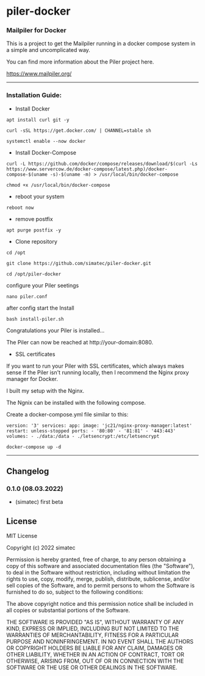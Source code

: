 # piler-docker


### Mailpiler for Docker

This is a project to get the Mailpiler running in a docker compose system in a simple and uncomplicated way.

You can find more information about the Piler project here.

https://www.mailpiler.org/

*******************************************************************************************************

### Installation Guide:

* Install Docker

```apt install curl git -y```

```curl -sSL https://get.docker.com/ | CHANNEL=stable sh```

```systemctl enable --now docker```

* Install Docker-Compose

```curl -L https://github.com/docker/compose/releases/download/$(curl -Ls https://www.servercow.de/docker-compose/latest.php)/docker-compose-$(uname -s)-$(uname -m) > /usr/local/bin/docker-compose```

```chmod +x /usr/local/bin/docker-compose```

* reboot your system

```reboot now```

* remove postfix

```apt purge postfix -y```

* Clone repository

```cd /opt```

```git clone https://github.com/simatec/piler-docker.git```

```cd /opt/piler-docker```

configure your Piler seetings

```nano piler.conf```

after config start the Install

```bash install-piler.sh```

Congratulations your Piler is installed...

The Piler can now be reached at http://your-domain:8080.

* SSL certificates

If you want to run your Piler with SSL certificates, which always makes sense if the Piler isn't running locally, then I recommend the Nginx proxy manager for Docker.

I built my setup with the Nginx.

The Ngnix can be installed with the following compose.

Create a docker-compose.yml file similar to this:

``
version: '3'
services:
  app:
    image: 'jc21/nginx-proxy-manager:latest'
    restart: unless-stopped
    ports:
      - '80:80'
      - '81:81'
      - '443:443'
    volumes:
      - ./data:/data
      - ./letsencrypt:/etc/letsencrypt
``

``
docker-compose up -d
``

**********************************************************************************************************

## Changelog

### 0.1.0 (08.03.2022)
* (simatec) first beta

## License
MIT License

Copyright (c) 2022 simatec

Permission is hereby granted, free of charge, to any person obtaining a copy
of this software and associated documentation files (the "Software"), to deal
in the Software without restriction, including without limitation the rights
to use, copy, modify, merge, publish, distribute, sublicense, and/or sell
copies of the Software, and to permit persons to whom the Software is
furnished to do so, subject to the following conditions:

The above copyright notice and this permission notice shall be included in all
copies or substantial portions of the Software.

THE SOFTWARE IS PROVIDED "AS IS", WITHOUT WARRANTY OF ANY KIND, EXPRESS OR
IMPLIED, INCLUDING BUT NOT LIMITED TO THE WARRANTIES OF MERCHANTABILITY,
FITNESS FOR A PARTICULAR PURPOSE AND NONINFRINGEMENT. IN NO EVENT SHALL THE
AUTHORS OR COPYRIGHT HOLDERS BE LIABLE FOR ANY CLAIM, DAMAGES OR OTHER
LIABILITY, WHETHER IN AN ACTION OF CONTRACT, TORT OR OTHERWISE, ARISING FROM,
OUT OF OR IN CONNECTION WITH THE SOFTWARE OR THE USE OR OTHER DEALINGS IN THE
SOFTWARE.